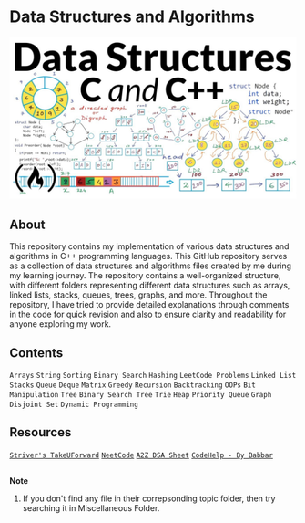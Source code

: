 # Data Structures and Algorithms
![img](https://github.com/dhruv-yadav-nitj/Complete-Data-Structures-Algorithms/blob/main/maxresdefault.jpg)
## About
This repository contains my implementation of various data structures and algorithms in C++ programming languages. This GitHub repository serves as a collection of data structures and algorithms files created by me during my learning journey. The repository contains a well-organized structure, with different folders representing different data structures such as arrays, linked lists, stacks, queues, trees, graphs, and more. Throughout the repository, I have tried to provide detailed explanations through comments in the code for quick revision and also to ensure clarity and readability for anyone exploring my work.

## Contents
`Arrays` `String` `Sorting` `Binary Search` `Hashing` `LeetCode Problems` `Linked List` `Stacks` `Queue` `Deque` `Matrix` `Greedy` `Recursion` `Backtracking` `OOPs` `Bit Manipulation` `Tree` `Binary Search Tree` `Trie` `Heap` `Priority Queue` `Graph` `Disjoint Set` `Dynamic Programming`

## Resources
[`Striver's TakeUForward`](https://www.youtube.com/@takeUforward) [`NeetCode`](https://www.youtube.com/@NeetCode) [`A2Z DSA Sheet`](https://takeuforward.org/strivers-a2z-dsa-course/strivers-a2z-dsa-course-sheet-2/) [`CodeHelp - By Babbar`](https://www.youtube.com/@CodeHelp)
##
<b>Note</b>
1. If you don't find any file in their correpsonding topic folder, then try searching it in Miscellaneous Folder.
